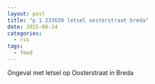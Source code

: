 ```yaml
---
layout: post
title: "p 1 233639 letsel oosterstraat breda"
date: 2025-06-14
categories: 
  - rss
tags: 
  - feed
---
```


Ongeval met letsel op Oosterstraat in Breda
